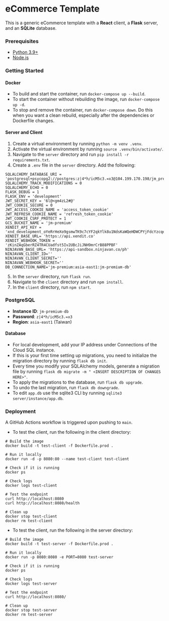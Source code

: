 # eCommerce Template

This is a generic eCommerce template with a **React** client, a **Flask** server, and an **SQLite** database.

### Prerequisites
- [Python 3.9+](https://www.python.org/downloads/)
- [Node.js](https://docs.npmjs.com/downloading-and-installing-node-js-and-npm)

### Getting Started
#### Docker
- To build and start the container, run `docker-compose up --build`.
- To start the container without rebuilding the image, run `docker-compose up -d`.
- To stop and remove the container, run `docker-compose down`. Do this when you want a clean rebuild, especially after the dependencies or Dockerfile changes.

#### Server and Client
1. Create a virtual environment by running `python -m venv .venv`. 
2. Activate the virtual environment by running `source .venv/bin/activate/`.
3. Navigate to the `server` directory and run `pip install -r requirements.txt`.
4. Create a `.env` file in the `server` directory. Add the following:
```
SQLALCHEMY_DATABASE_URI = 'postgresql+psycopg2://postgres:z|4*h/icM5c3.=x3@104.199.170.198/jm_premium_database'
SQLALCHEMY_TRACK_MODIFICATIONS = 0
SQLALCHEMY_ECHO = 0
FLASK_DEBUG = 1
FLASK_ENV = 'development'
JWT_SECRET_KEY = '6l@<gm4zL2#@'
JWT_COOKIE_SECURE = 0
JWT_ACCESS_COOKIE_NAME = 'access_token_cookie'
JWT_REFRESH_COOKIE_NAME = 'refresh_token_cookie'
JWT_COOKIE_CSRF_PROTECT = 1  
GCS_BUCKET_NAME = 'jm-premium'
XENDIT_API_KEY = 'xnd_development_oYeRrHeXo9gsmwTK9c7cYF2qkYlk8u1NdsKaWQeHDWCPYjFdcYzcqexfba9V7Ue'
XENDIT_BASE_URL= 'https://api.xendit.co'
XENDIT_WEBHOOK_TOKEN = 'zKinZAqGberRZ4TR4CUadfst5Iv2UBcJiJNH9mrCrB88PPBF'
NINJAVAN_BASE_URL= 'https://api-sandbox.ninjavan.co/ph'
NINJAVAN_CLIENT_ID=''
NINJAVAN_CLIENT_SECRET=''
NINJAVAN_WEBHOOK_SECRET=''
DB_CONNECTION_NAME='jm-premium:asia-east1:jm-premium-db'
```
5. In the `server` directory, run `flask run`.
6. Navigate to the `client` directory and run `npm install`.
7. In the `client` directory, run `npm start`.

### PostgreSQL 
- **Instance ID**: `jm-premium-db`
- **Password**: `z|4*h/icM5c3.=x3`
- **Region**: `asia-east1` (Taiwan)
#### Database
- For local development, add your IP address under Connections of the Cloud SQL instance.
- If this is your first time setting up migrations, you need to initialize the migration directory by running `flask db init`.
- Every time you modify your SQLAlchemy models, generate a migration file by running `flask db migrate -m " <INSERT DESCRIPTION OF CHANGES HERE>"`.
- To apply the migrations to the database, run `flask db upgrade`.
- To undo the last migration, run `flask db downgrade`.
- To edit `app.db` use the sqlite3 CLI by running `sqlite3 server/instance/app.db`.

### Deployment
A GitHub Actions workflow is triggered upon pushing to `main`.

- To test the client, run the following in the client directory:
```
# Build the image
docker build -t test-client -f Dockerfile.prod .

# Run it locally
docker run -d -p 8080:80 --name test-client test-client

# Check if it is running
docker ps

# Check logs
docker logs test-client

# Test the endpoint
curl http://localhost:8080
curl http://localhost:8080/health

# Clean up
docker stop test-client
docker rm test-client
```

- To test the client, run the following in the server directory:
```
# Build the image
docker build -t test-server -f Dockerfile.prod .

# Run it locally
docker run -p 8080:8080 -e PORT=8080 test-server

# Check if it is running
docker ps

# Check logs
docker logs test-server

# Test the endpoint
curl http://localhost:8080/

# Clean up
docker stop test-server
docker rm test-server
```
